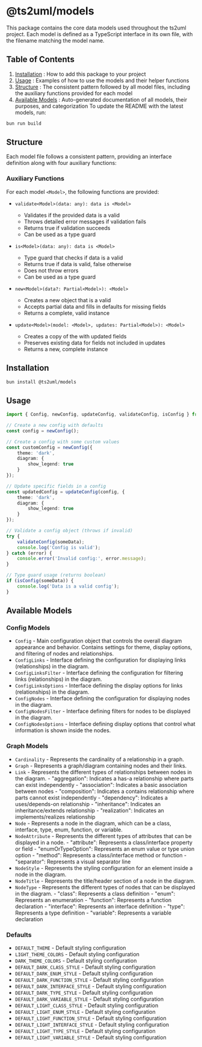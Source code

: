 # @ts2uml/models

This package contains the core data models used throughout the ts2uml project. Each model is defined as a TypeScript interface in its own file, with the filename matching the model name.


## Table of Contents

1. [Installation](#installation) : How to add this package to your project
2. [Usage](#usage) : Examples of how to use the models and their helper functions
3. [Structure](#structure) : The consistent pattern followed by all model files, including the auxiliary functions provided for each model
4. [Available Models](#available-models) : Auto-generated documentation of all models, their purposes, and categorization To update the README with the latest models, run:
```bash
bun run build
```

## Structure

Each model file follows a consistent pattern, providing an interface definition along with four auxiliary functions:

### Auxiliary Functions

For each model `<Model>`, the following functions are provided:

- `validate<Model>(data: any): data is <Model>`
  - Validates if the provided data is a valid <Model>
  - Throws detailed error messages if validation fails
  - Returns true if validation succeeds
  - Can be used as a type guard

- `is<Model>(data: any): data is <Model>`
  - Type guard that checks if data is a valid <Model>
  - Returns true if data is valid, false otherwise
  - Does not throw errors
  - Can be used as a type guard

- `new<Model>(data?: Partial<Model>): <Model>`
  - Creates a new object that is a valid <Model>
  - Accepts partial data and fills in defaults for missing fields
  - Returns a complete, valid <Model> instance

- `update<Model>(model: <Model>, updates: Partial<Model>): <Model>`
  - Creates a copy of the <Model> with updated fields
  - Preserves existing data for fields not included in updates
  - Returns a new, complete <Model> instance

## Installation

```bash
bun install @ts2uml/models
```

## Usage

```typescript
import { Config, newConfig, updateConfig, validateConfig, isConfig } from '@ts2uml/models';

// Create a new config with defaults
const config = newConfig();

// Create a config with some custom values
const customConfig = newConfig({
    theme: 'dark',
    diagram: {
        show_legend: true
    }
});

// Update specific fields in a config
const updatedConfig = updateConfig(config, {
    theme: 'dark',
    diagram: {
        show_legend: true
    }
});

// Validate a config object (throws if invalid)
try {
    validateConfig(someData);
    console.log('Config is valid');
} catch (error) {
    console.error('Invalid config:', error.message);
}

// Type guard usage (returns boolean)
if (isConfig(someData)) {
    console.log('Data is a valid config');
}
```

## Available Models

### Config Models
- `Config` - Main configuration object that controls the overall diagram appearance and behavior. Contains settings for theme, display options, and filtering of nodes and relationships.
- `ConfigLinks` - Interface defining the configuration for displaying links (relationships) in the diagram.
- `ConfigLinksFilter` - Interface defining the configuration for filtering links (relationships) in the diagram.
- `ConfigLinksOptions` - Interface defining the display options for links (relationships) in the diagram.
- `ConfigNodes` - Interface defining the configuration for displaying nodes in the diagram.
- `ConfigNodesFilter` - Interface defining filters for nodes to be displayed in the diagram.
- `ConfigNodesOptions` - Interface defining display options that control what information is shown inside the nodes.

### Graph Models
- `Cardinality` - Represents the cardinality of a relationship in a graph.
- `Graph` - Represents a graph/diagram containing nodes and their links.
- `Link` - Represents the different types of relationships between nodes in the diagram. - "aggregation": Indicates a has-a relationship where parts can exist independently - "association": Indicates a basic association between nodes - "composition": Indicates a contains relationship where parts cannot exist independently - "dependency": Indicates a uses/depends-on relationship - "inheritance": Indicates an inheritance/extends relationship - "realization": Indicates an implements/realizes relationship
- `Node` - Represents a node in the diagram, which can be a class, interface, type, enum, function, or variable.
- `NodeAttribute` - Represents the different types of attributes that can be displayed in a node. - "attribute": Represents a class/interface property or field - "enumOrTypeOption": Represents an enum value or type union option - "method": Represents a class/interface method or function - "separator": Represents a visual separator line
- `NodeStyle` - Represents the styling configuration for an element inside a node in the diagram.
- `NodeTitle` - Represents the title/header section of a node in the diagram.
- `NodeType` - Represents the different types of nodes that can be displayed in the diagram. - "class": Represents a class definition - "enum": Represents an enumeration - "function": Represents a function declaration - "interface": Represents an interface definition - "type": Represents a type definition - "variable": Represents a variable declaration

### Defaults
- `DEFAULT_THEME` - Default styling configuration
- `LIGHT_THEME_COLORS` - Default styling configuration
- `DARK_THEME_COLORS` - Default styling configuration
- `DEFAULT_DARK_CLASS_STYLE` - Default styling configuration
- `DEFAULT_DARK_ENUM_STYLE` - Default styling configuration
- `DEFAULT_DARK_FUNCTION_STYLE` - Default styling configuration
- `DEFAULT_DARK_INTERFACE_STYLE` - Default styling configuration
- `DEFAULT_DARK_TYPE_STYLE` - Default styling configuration
- `DEFAULT_DARK_VARIABLE_STYLE` - Default styling configuration
- `DEFAULT_LIGHT_CLASS_STYLE` - Default styling configuration
- `DEFAULT_LIGHT_ENUM_STYLE` - Default styling configuration
- `DEFAULT_LIGHT_FUNCTION_STYLE` - Default styling configuration
- `DEFAULT_LIGHT_INTERFACE_STYLE` - Default styling configuration
- `DEFAULT_LIGHT_TYPE_STYLE` - Default styling configuration
- `DEFAULT_LIGHT_VARIABLE_STYLE` - Default styling configuration

